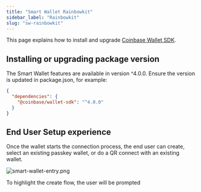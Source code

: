 ```yaml
---
title: "Smart Wallet Rainbowkit"
sidebar_label: "Rainbowkit"
slug: "sw-rainbowkit"
---
```


This page explains how to install and upgrade <a href="https://github.com/coinbase/coinbase-wallet-sdk/" target="_blank" rel="noreferrer noopener">Coinbase Wallet SDK</a>.

## Installing or upgrading package version

The Smart Wallet features are available in version ^4.0.0. Ensure the version is updated in package.json, for example:

```json
{
  "dependencies": {
    "@coinbase/wallet-sdk": "^4.0.0"
  }
}
```

## End User Setup experience

Once the wallet starts the connection process, the end user can create, select an existing passkey wallet, or do a QR connect with an existing wallet.

![smart-wallet-entry.png](../assets/smart-wallet-entry.png)

To highlight the create flow, the user will be prompted
